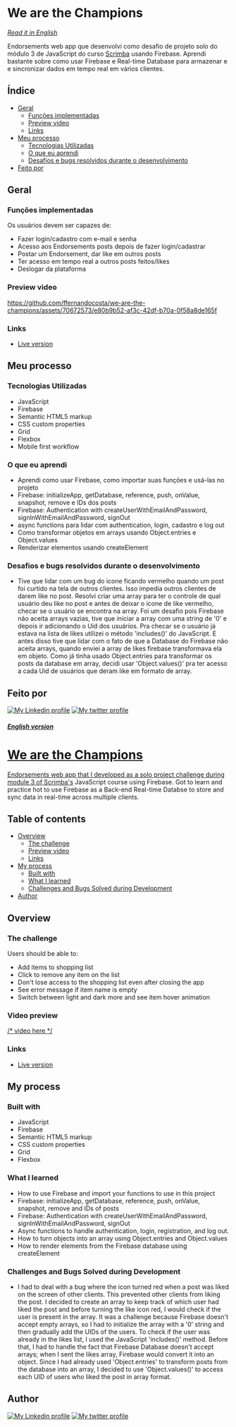 # We are the Champions
_[Read it in English](#english-version)_

Endorsements web app que desenvolvi como desafio de projeto solo do módulo 3 de JavaScript do curso [Scrimba](scrimba.com) usando Firebase. Aprendi bastante sobre como usar Firebase e Real-time Database para armazenar e e sincronizar dados em tempo real em vários clientes.

## Índice

- [Geral](#geral)
  - [Funções implementadas](#funções-implementadas)
  - [Preview video](#preview-video)
  - [Links](#links)
- [Meu processo](#meu-processo)
  - [Tecnologias Utilizadas](#tecnologias-utilizadas)
  - [O que eu aprendi](#o-que-eu-aprendi)
  - [Desafios e bugs resolvidos durante o desenvolvimento](#desafios-e-bugs-resolvidos-durante-o-desenvolvimento)
- [Feito por](#feito-por)

## Geral

### Funções implementadas

Os usuários devem ser capazes de:

- Fazer login/cadastro com e-mail e senha
- Acesso aos Endorsements posts depois de fazer login/cadastrar
- Postar um Endorsement, dar like em outros posts
- Ter acesso em tempo real a outros posts feitos/likes
- Deslogar da plataforma

### Preview video



https://github.com/ffernandocosta/we-are-the-champions/assets/70672573/e80b9b52-af3c-42df-b70a-0f58a8de165f



### Links

- [Live version](https://we-are-the-champions-xi.vercel.app)

## Meu processo

### Tecnologias Utilizadas

- JavaScript
- Firebase
- Semantic HTML5 markup
- CSS custom properties
- Grid
- Flexbox
- Mobile first workflow


### O que eu aprendi

- Aprendi como usar Firebase, como importar suas funções e usá-las no projeto
- Firebase: initializeApp, getDatabase, reference, push, onValue, snapshot, remove e IDs dos posts
- Firebase: Authentication with createUserWithEmailAndPassword, signInWithEmailAndPassword, signOut
- async functions para lidar com authentication, login, cadastro e log out
- Como transformar objetos em arrays usando Object.entries e Object.values
- Renderizar elementos usando createElement

### Desafios e bugs resolvidos durante o desenvolvimento

- Tive que lidar com um bug do icone ficando vermelho quando um post foi curtido na tela de outros clientes. Isso impedia outros clientes de darem like no post. Resolvi criar uma array para ter o controle de qual usuário deu like no post e antes de deixar o icone de like vermelho, checar se o usuário se encontra na array. Foi um desafio pois Firebase não aceita arrays vazias, tive que iniciar a array com uma string de '0' e depois ir adicionando o Uid dos usuários. Pra checar se o usuário já estava na lista de likes utilizei o método 'includes()' do JavaScript. E antes disso tive que lidar com o fato de que a Database do Firebase não aceita arrays, quando enviei a array de likes firebase transformava ela em objeto. Como já tinha usado Object.entries para transformar os posts da database em array, decidi usar 'Object.values()' pra ter acesso a cada Uid de usuários que deram like em formato de array. 

## Feito por

<div>
  <a href="https://www.linkedin.com/in/ffernando-costa/?locale=en_US" target="_blank"><img src="https://img.shields.io/badge/-LinkedIn-%230077B5?style=for-the-badge&logo=linkedin&logoColor=white" alt="My Linkedin profile"></a>
  <a href="https://twitter.com/ffernandodev" target="_blank"><img src="https://img.shields.io/badge/Twitter-1DA1F2?style=for-the-badge&logo=twitter&logoColor=white" alt="My twitter profile"</a>
</div>

#### _English version_


# We are the Champions

Endorsements web app that I developed as a solo project challenge during module 3 of [Scrimba's](scrimba.com) JavaScript course using Firebase. Got to learn and practice hot to use Firebase as a Back-end Real-time Databse to store and sync data in real-time across multiple clients.

## Table of contents

- [Overview](#overview)
  - [The challenge](#the-challenge)
  - [Preview video](#preview-video)
  - [Links](#links)
- [My process](#my-process)
  - [Built with](#built-with)
  - [What I learned](#what-i-learned)
  - [Challenges and Bugs Solved during Development](#challenges-and-bugs-solved-during-development)
- [Author](#author)

## Overview

### The challenge

Users should be able to:

- Add items to shopping list
- Click to remove any item on the list
- Don't lose access to the shopping list even after closing the app
- See error message if item name is empty
- Switch between light and dark more and see item hover animation

### Video preview

[/* video here */](https://github.com/ffernandocosta/we-are-the-champions/assets/70672573/e80b9b52-af3c-42df-b70a-0f58a8de165f)

### Links

- [Live version](https://we-are-the-champions-xi.vercel.app)

## My process

### Built with

- JavaScript
- Firebase
- Semantic HTML5 markup
- CSS custom properties
- Grid
- Flexbox

### What I learned

- How to use Firebase and import your functions to use in this project
- Firebase: initializeApp, getDatabase, reference, push, onValue, snapshot, remove and IDs of posts
- Firebase: Authentication with createUserWithEmailAndPassword, signInWithEmailAndPassword, signOut
- Async functions to handle authentication, login, registration, and log out.
- How to turn objects into an array using Object.entries and Object.values
- How to render elements from the Firebase database using createElement

### Challenges and Bugs Solved during Development

- I had to deal with a bug where the icon turned red when a post was liked on the screen of other clients. This prevented other clients from liking the post. I decided to create an array to keep track of which user had liked the post and before turning the like icon red, I would check if the user is present in the array. It was a challenge because Firebase doesn't accept empty arrays, so I had to initialize the array with a '0' string and then gradually add the UIDs of the users. To check if the user was already in the likes list, I used the JavaScript 'includes()' method. Before that, I had to handle the fact that Firebase Database doesn't accept arrays; when I sent the likes array, Firebase would convert it into an object. Since I had already used 'Object.entries' to transform posts from the database into an array, I decided to use 'Object.values()' to access each UID of users who liked the post in array format.


## Author

<div>
  <a href="https://www.linkedin.com/in/ffernando-costa/?locale=en_US" target="_blank"><img src="https://img.shields.io/badge/-LinkedIn-%230077B5?style=for-the-badge&logo=linkedin&logoColor=white" alt="My Linkedin profile"></a>
  <a href="https://twitter.com/ffernandodev" target="_blank"><img src="https://img.shields.io/badge/Twitter-1DA1F2?style=for-the-badge&logo=twitter&logoColor=white" alt="My twitter profile"</a>
</div>
